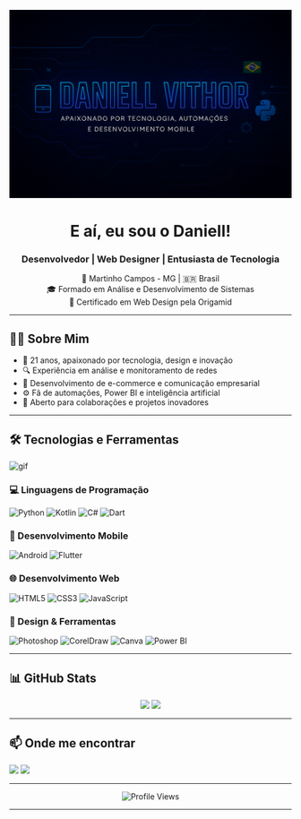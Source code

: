![Banner](./Banner.png)

<h1 align="center">E aí, eu sou o Daniell!</h1>

<h3 align="center">Desenvolvedor | Web Designer | Entusiasta de Tecnologia</h3>

<p align="center">
  📍 Martinho Campos - MG | 🇧🇷 Brasil<br>
  🎓 Formado em Análise e Desenvolvimento de Sistemas<br>
  🎨 Certificado em Web Design pela Origamid
</p>

---

## 👨‍💻 Sobre Mim

- 🧠 21 anos, apaixonado por tecnologia, design e inovação
- 🔍 Experiência em análise e monitoramento de redes
- 🛒 Desenvolvimento de e-commerce e comunicação empresarial
- ⚙️ Fã de automações, Power BI e inteligência artificial
- 🤝 Aberto para colaborações e projetos inovadores

---

## 🛠️ Tecnologias e Ferramentas

![gif](https://i.giphy.com/media/L1R1tvI9svkIWwpVYr/giphy.webp)


### 💻 Linguagens de Programação
![Python](https://img.shields.io/badge/Python-3776AB?style=for-the-badge&logo=python&logoColor=white)
![Kotlin](https://img.shields.io/badge/Kotlin-7F52FF?style=for-the-badge&logo=kotlin&logoColor=white)
![C#](https://img.shields.io/badge/C%23-239120?style=for-the-badge&logo=c-sharp&logoColor=white)
![Dart](https://img.shields.io/badge/Dart-0175C2?style=for-the-badge&logo=dart&logoColor=white)

### 📱 Desenvolvimento Mobile
![Android](https://img.shields.io/badge/Android-3DDC84?style=for-the-badge&logo=android&logoColor=white)
![Flutter](https://img.shields.io/badge/Flutter-02569B?style=for-the-badge&logo=flutter&logoColor=white)

### 🌐 Desenvolvimento Web
![HTML5](https://img.shields.io/badge/HTML5-E34F26?style=for-the-badge&logo=html5&logoColor=white)
![CSS3](https://img.shields.io/badge/CSS3-1572B6?style=for-the-badge&logo=css3&logoColor=white)
![JavaScript](https://img.shields.io/badge/JavaScript-F7DF1E?style=for-the-badge&logo=javascript&logoColor=black)

### 🎨 Design & Ferramentas
![Photoshop](https://img.shields.io/badge/Adobe%20Photoshop-31A8FF?style=for-the-badge&logo=adobe-photoshop&logoColor=white)
![CorelDraw](https://img.shields.io/badge/CorelDraw-FF6600?style=for-the-badge&logo=coreldraw&logoColor=white)
![Canva](https://img.shields.io/badge/Canva-00C4CC?style=for-the-badge&logo=canva&logoColor=white)
![Power BI](https://img.shields.io/badge/Power_BI-F2C811?style=for-the-badge&logo=powerbi&logoColor=black)

---

## 📊 GitHub Stats

<div align="center">
  <img height="180em" src="https://github-readme-stats.vercel.app/api?username=WebSun-DEV&show_icons=true&theme=tokyonight&count_private=true" />
  <img height="180em" src="https://github-readme-stats.vercel.app/api/top-langs/?username=WebSun-DEV&layout=compact&theme=tokyonight" />
</div>

---

## 📫 Onde me encontrar

<p align="left">
  <a  href="https://www.linkedin.com/in/daniellvithor"><img src="https://img.shields.io/badge/LinkedIn-0A66C2?style=for-the-badge&logo=linkedin&logoColor=white"/></a>
  <img src="https://img.shields.io/badge/Discord-mineirox.%231234-5865F2?style=for-the-badge&logo=discord&logoColor=white" />
</p>

---

<div align="center">
  <img src="https://komarev.com/ghpvc/?username=WebSun-DEV&style=flat-square&color=blue" alt="Profile Views" />
</div>


---
